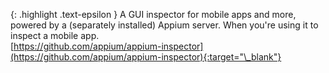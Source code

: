 <!-- _includes/docs/env/appium/ -->

{: .highlight .text-epsilon }
A GUI inspector for mobile apps and more, powered by a (separately installed) Appium server. 
When you're using it to inspect a mobile app.<br>
[https://github.com/appium/appium-inspector](https://github.com/appium/appium-inspector){:target="\_blank"}
